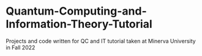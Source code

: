 # Quantum-Computing-and-Information-Theory-Tutorial
Projects and code written for QC and IT tutorial taken at Minerva University in Fall 2022
